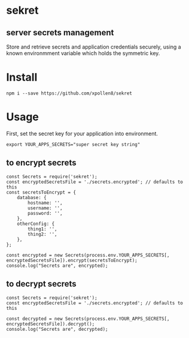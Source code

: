# sekret

## server secrets management

Store and retrieve secrets and application credentials securely, using a known environmment variable which holds the symmetric key.

# Install

```
npm i --save https://github.com/xpollen8/sekret
```

# Usage

First, set the secret key for your application into environment.

```
export YOUR_APPS_SECRETS="super secret key string"
```

## to encrypt secrets

```
const Secrets = require('sekret');
const encryptedSecretsFile = './secrets.encrypted'; // defaults to this
const secretsToEncrypt = {
	database: {
		hostname: '',
		username: '',
		password: '',
	},
	otherConfig: {
		thing1: '',
		thing2: '',
	},
};

const encrypted = new Secrets(process.env.YOUR_APPS_SECRETS[, encryptedSecretsFile]).encrypt(secretsToEncrypt);
console.log("Secrets are", encrypted);
```

## to decrypt secrets

```
const Secrets = require('sekret');
const encryptedSecretsFile = './secrets.encrypted'; // defaults to this

const decrypted = new Secrets(process.env.YOUR_APPS_SECRETS[, encryptedSecretsFile]).decrypt();
console.log("Secrets are", decrypted);
```
